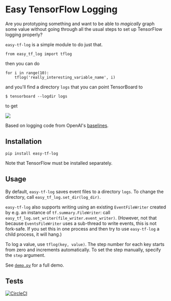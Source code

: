 # Easy TensorFlow Logging

Are you prototyping something and want to be able to _magically_ graph some value
without going through all the usual steps to set up TensorFlow logging properly?

`easy-tf-log` is a simple module to do just that.

```
from easy_tf_log import tflog
```

then you can do

```
for i in range(10):
    tflog('really_interesting_variable_name', i)
```

and you'll find a directory `logs` that you can point TensorBoard to

`$ tensorboard --logdir logs`

to get

![](https://github.com/mrahtz/easy-tf-log/blob/master/tensorboard_screenshot.png)

Based on logging code from OpenAI's [baselines](https://github.com/openai/baselines).

## Installation

`pip install easy-tf-log`

Note that TensorFlow must be installed separately.

## Usage

By default, `easy-tf-log` saves event files to a directory `logs`.
To change the directory, call `easy_tf_log.set_dir(log_dir)`.

`easy-tf-log` also supports writing using an existing `EventFileWriter` created
by e.g. an instance of `tf.summary.FileWriter`: call
`easy_tf_log.set_writer(file_writer.event_writer)`. (However, not that because
`EventsFileWriter` uses a sub-thread to write events, this is not fork-safe. If
you set this in one process and then try to use `easy-tf-log` a child process,
it will hang.)

To log a value, use `tflog(key, value)`. The step number for each key starts from zero
and increments automatically. To set the step manually, specify the `step`
argument.

See [`demo.py`](demo.py) for a full demo.

## Tests

[![CircleCI](https://circleci.com/gh/mrahtz/easy-tf-log/tree/master.svg?style=svg&circle-token=4750ebc3733b859421a6453d2fe15c363480fa1c)](https://circleci.com/gh/mrahtz/easy-tf-log/tree/master)
